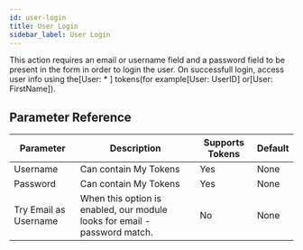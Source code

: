 ```yaml
---
id: user-login
title: User Login
sidebar_label: User Login
---
```



This action requires an email or username field and a password field to be present in the form in order to login the user. On successfull login, access user info using the[User: * ] tokens(for example[User: UserID] or[User: FirstName]).

## Parameter Reference
| Parameter | Description | Supports Tokens | Default |
| -- | -- | -- | -- |
| Username | Can contain My Tokens | Yes | None |
| Password | Can contain My Tokens | Yes | None |
| Try Email as Username | When this option is enabled, our module looks for email - password match. | No | None |
